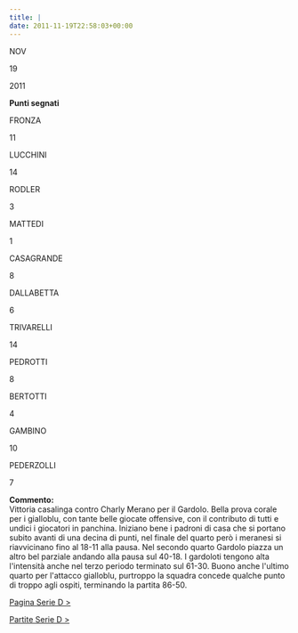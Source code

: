 ```yaml
---
title: |
date: 2011-11-19T22:58:03+00:00
---
```

NOV

19

2011

**Punti segnati**

FRONZA

11

LUCCHINI

14

RODLER

3

MATTEDI

1

CASAGRANDE

8

DALLABETTA

6

TRIVARELLI

14

PEDROTTI

8

BERTOTTI

4

GAMBINO

10

PEDERZOLLI

7

**Commento:**  
Vittoria casalinga contro Charly Merano per il Gardolo. Bella prova corale per i gialloblu, con tante belle giocate offensive, con il contributo di tutti e undici i giocatori in panchina. Iniziano bene i padroni di casa che si portano subito avanti di una decina di punti, nel finale del quarto però i meranesi si riavvicinano fino al 18-11 alla pausa. Nel secondo quarto Gardolo piazza un altro bel parziale andando alla pausa sul 40-18. I gardoloti tengono alta l'intensità anche nel terzo periodo terminato sul 61-30. Buono anche l'ultimo quarto per l'attacco gialloblu, purtroppo la squadra concede qualche punto di troppo agli ospiti, terminando la partita 86-50.

[Pagina Serie D >](http://www.basketgardolo.it/serie-d)

[Partite Serie D >](http://www.basketgardolo.it/?tag=serie-d&cat=11)